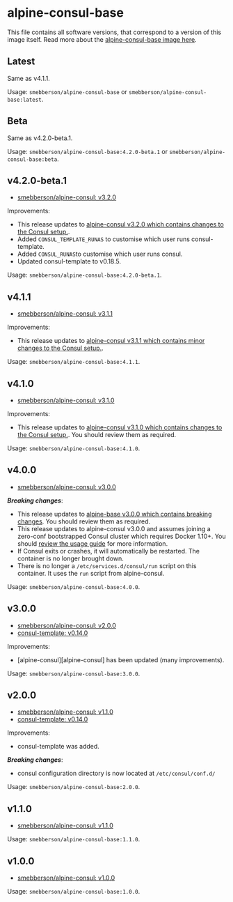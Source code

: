 # alpine-consul-base

This file contains all software versions, that correspond to a version of this image itself. Read more about the [alpine-consul-base image here][alpineconsulbase].

## Latest

Same as v4.1.1.

Usage: `smebberson/alpine-consul-base` or `smebberson/alpine-consul-base:latest`.

## Beta

Same as v4.2.0-beta.1.

Usage: `smebberson/alpine-consul-base:4.2.0-beta.1` or `smebberson/alpine-consul-base:beta`.

## v4.2.0-beta.1

- [smebberson/alpine-consul: v3.2.0][alpineconsul320beta1]

Improvements:

- This release updates to [alpine-consul v3.2.0 which contains changes to the Consul setup.](https://github.com/smebberson/docker-alpine/blob/master/alpine-consul/VERSIONS.md#v320-beta1).
- Added `CONSUL_TEMPLATE_RUNAS` to customise which user runs consul-template.
- Added `CONSUL_RUNAS`to customise which user runs consul.
- Updated consul-template to v0.18.5.

Usage: `smebberson/alpine-consul-base:4.2.0-beta.1`.

## v4.1.1

- [smebberson/alpine-consul: v3.1.1][alpineconsul311]

Improvements:

- This release updates to [alpine-consul v3.1.1 which contains minor changes to the Consul setup.](https://github.com/smebberson/docker-alpine/blob/master/alpine-consul/VERSIONS.md#v311).

Usage: `smebberson/alpine-consul-base:4.1.1`.

## v4.1.0

- [smebberson/alpine-consul: v3.1.0][alpineconsul310]

Improvements:

- This release updates to [alpine-consul v3.1.0 which contains changes to the Consul setup.](https://github.com/smebberson/docker-alpine/blob/master/alpine-consul/VERSIONS.md#v310). You should review them as required.

Usage: `smebberson/alpine-consul-base:4.1.0`.

## v4.0.0

- [smebberson/alpine-consul: v3.0.0][alpineconsul300]

__*Breaking changes*__:

- This release updates to [alpine-base v3.0.0 which contains breaking changes](https://github.com/smebberson/docker-alpine/blob/master/alpine-base/VERSIONS.md#v300). You should review them as required.
- This release updates to alpine-consul v3.0.0 and assumes joining a zero-conf bootstrapped Consul cluster which requires Docker 1.10+. You should [review the usage guide](https://github.com/smebberson/docker-alpine/tree/master/alpine-consul#usage) for more information.
- If Consul exits or crashes, it will automatically be restarted. The container is no longer brought down.
- There is no longer a `/etc/services.d/consul/run` script on this container. It uses the `run` script from alpine-consul.

Usage: `smebberson/alpine-consul-base:4.0.0`.

## v3.0.0

- [smebberson/alpine-consul: v2.0.0][alpineconsul200]
- [consul-template: v0.14.0][consultemplate]

Improvements:

- [alpine-consul][alpine-consul] has been updated (many improvements).

Usage: `smebberson/alpine-consul-base:3.0.0`.

## v2.0.0

- [smebberson/alpine-consul: v1.1.0][alpineconsul110]
- [consul-template: v0.14.0][consultemplate]

Improvements:

- consul-template was added.

__*Breaking changes*__:

- consul configuration directory is now located at `/etc/consul/conf.d/`

Usage: `smebberson/alpine-consul-base:2.0.0`.

## v1.1.0

- [smebberson/alpine-consul: v1.1.0][alpineconsul110]

Usage: `smebberson/alpine-consul-base:1.1.0`.

## v1.0.0

- [smebberson/alpine-consul: v1.0.0][alpineconsul100]

Usage: `smebberson/alpine-consul-base:1.0.0`.

[alpineconsulbase]: https://github.com/smebberson/docker-alpine/tree/master/alpine-consul-base
[alpineconsul]: https://github.com/smebberson/docker-alpine/tree/master/alpine-consul
[alpineconsul320beta1]: https://github.com/smebberson/docker-alpine/tree/alpine-consul-v3.2.0-beta.1/alpine-consul
[alpineconsul311]: https://github.com/smebberson/docker-alpine/tree/alpine-consul-v3.1.1/alpine-consul
[alpineconsul310]: https://github.com/smebberson/docker-alpine/tree/alpine-consul-v3.1.0/alpine-consul
[alpineconsul300]: https://github.com/smebberson/docker-alpine/tree/alpine-consul-v3.0.0/alpine-consul
[alpineconsul200]: https://github.com/smebberson/docker-alpine/tree/alpine-consul-v2.0.0/alpine-consul
[alpineconsul110]: https://github.com/smebberson/docker-alpine/tree/alpine-consul-v1.1.0/alpine-consul
[alpineconsul100]: https://github.com/smebberson/docker-alpine/tree/alpine-consul-v1.0.0/alpine-consul
[consultemplate]: https://github.com/hashicorp/consul-template

